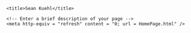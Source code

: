 



<html lang="en"> <!-- Set this to the main language of your site -->
<head>
    <meta charset="utf-8">

    <title>Sean Kuehl</title>

    <!-- Enter a brief description of your page -->
    <meta http-equiv = "refresh" content = "0; url = HomePage.html" />



    
</head>
<body>









</body>
</html>
